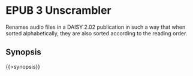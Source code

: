 <link rel="dp2:permalink" href="http://daisy.github.io/pipeline/Get-Help/User-Guide/Scripts/daisy202-unscrambler/"/>
<link rev="dp2:doc" href="../src/main/resources/xml/xproc/fix-audio-file-order.script.xpl"/>
<link rel="rdf:type" href="http://www.daisy.org/ns/pipeline/userdoc"/>

# EPUB 3 Unscrambler

Renames audio files in a DAISY 2.02 publication in such a way that
when sorted alphabetically, they are also sorted according to the
reading order.

## Synopsis

{{>synopsis}}

